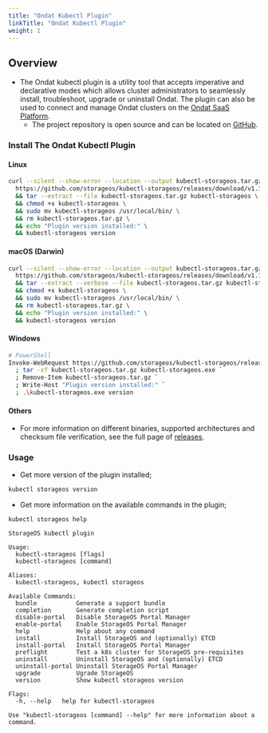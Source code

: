 ```yaml
---
title: "Ondat Kubectl Plugin"
linkTitle: "Ondat Kubectl Plugin"
weight: 1
---
```


## Overview

* The Ondat kubectl plugin is a utility tool that accepts imperative and declarative modes which allows cluster administrators to seamlessly install, troubleshoot, upgrade or uninstall Ondat. The plugin can also be used to connect and manage Ondat clusters on the [Ondat SaaS Platform](https://docs.ondat.io/docs/ondat-portal/).
	* The project repository is open source and can be located on [GitHub](https://github.com/storageos/kubectl-storageos).

### Install The Ondat Kubectl Plugin

#### Linux

```bash
curl --silent --show-error --location --output kubectl-storageos.tar.gz \
  https://github.com/storageos/kubectl-storageos/releases/download/v1.1.0/kubectl-storageos_1.1.0_linux_amd64.tar.gz \
  && tar --extract --file kubectl-storageos.tar.gz kubectl-storageos \
  && chmod +x kubectl-storageos \
  && sudo mv kubectl-storageos /usr/local/bin/ \
  && rm kubectl-storageos.tar.gz \
  && echo "Plugin version installed:" \
  && kubectl-storageos version
```

#### macOS (Darwin)

```bash
curl --silent --show-error --location --output kubectl-storageos.tar.gz \
  https://github.com/storageos/kubectl-storageos/releases/download/v1.1.0/kubectl-storageos_1.1.0_darwin_amd64.tar.gz \
  && tar --extract --verbose --file kubectl-storageos.tar.gz kubectl-storageos \
  && chmod +x kubectl-storageos \
  && sudo mv kubectl-storageos /usr/local/bin/ \
  && rm kubectl-storageos.tar.gz \
  && echo "Plugin version installed:" \
  && kubectl-storageos version
```

#### Windows

```bash
# PowerShell
Invoke-WebRequest https://github.com/storageos/kubectl-storageos/releases/download/v1.1.0/kubectl-storageos_1.1.0_windows_amd64.tar.gz -OutFile kubectl-storageos.tar.gz `
  ; tar -xf kubectl-storageos.tar.gz kubectl-storageos.exe `
  ; Remove-Item kubectl-storageos.tar.gz `
  ; Write-Host "Plugin version installed:" `
  ; .\kubectl-storageos.exe version
```

#### Others

* For more information on different binaries, supported architectures and checksum file verification, see the full page of [releases](https://github.com/storageos/kubectl-storageos/releases).

### Usage

* Get more version of the plugin installed;

```bash
kubectl storageos version
```

* Get more information on the available commands in the plugin;

```
kubectl storageos help
```

```
StorageOS kubectl plugin

Usage:
  kubectl-storageos [flags]
  kubectl-storageos [command]

Aliases:
  kubectl-storageos, kubectl storageos

Available Commands:
  bundle           Generate a support bundle
  completion       Generate completion script
  disable-portal   Disable StorageOS Portal Manager
  enable-portal    Enable StorageOS Portal Manager
  help             Help about any command
  install          Install StorageOS and (optionally) ETCD
  install-portal   Install StorageOS Portal Manager
  preflight        Test a k8s cluster for StorageOS pre-requisites
  uninstall        Uninstall StorageOS and (optionally) ETCD
  uninstall-portal Uninstall StorageOS Portal Manager
  upgrade          Ugrade StorageOS
  version          Show kubectl storageos version

Flags:
  -h, --help   help for kubectl-storageos

Use "kubectl-storageos [command] --help" for more information about a command.
```